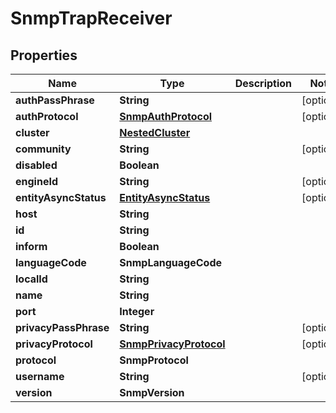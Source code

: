 

# SnmpTrapReceiver


## Properties

Name | Type | Description | Notes
------------ | ------------- | ------------- | -------------
**authPassPhrase** | **String** |  |  [optional]
**authProtocol** | [**SnmpAuthProtocol**](SnmpAuthProtocol.md) |  |  [optional]
**cluster** | [**NestedCluster**](NestedCluster.md) |  | 
**community** | **String** |  |  [optional]
**disabled** | **Boolean** |  | 
**engineId** | **String** |  |  [optional]
**entityAsyncStatus** | [**EntityAsyncStatus**](EntityAsyncStatus.md) |  |  [optional]
**host** | **String** |  | 
**id** | **String** |  | 
**inform** | **Boolean** |  | 
**languageCode** | **SnmpLanguageCode** |  | 
**localId** | **String** |  | 
**name** | **String** |  | 
**port** | **Integer** |  | 
**privacyPassPhrase** | **String** |  |  [optional]
**privacyProtocol** | [**SnmpPrivacyProtocol**](SnmpPrivacyProtocol.md) |  |  [optional]
**protocol** | **SnmpProtocol** |  | 
**username** | **String** |  |  [optional]
**version** | **SnmpVersion** |  | 



